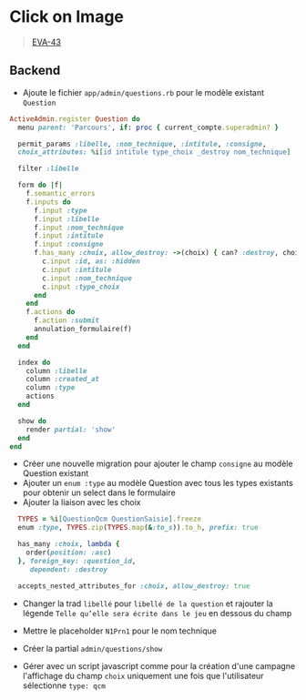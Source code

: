 <!-- 📄 Standard : https://www.notion.so/captive/Le-cadrage-technique-dbb611e45f114737a6b14745caa584e9?pvs=4 -->
# Click on Image

> [EVA-43](https://captive-team.atlassian.net/browse/EVA-168)

## Backend

- Ajoute le fichier `app/admin/questions.rb` pour le modèle existant `Question`

```ruby
ActiveAdmin.register Question do
  menu parent: 'Parcours', if: proc { current_compte.superadmin? }

  permit_params :libelle, :nom_technique, :intitule, :consigne,
  choix_attributes: %i[id intitule type_choix _destroy nom_technique]

  filter :libelle

  form do |f|
    f.semantic_errors
    f.inputs do
      f.input :type
      f.input :libelle
      f.input :nom_technique
      f.input :intitule
      f.input :consigne
      f.has_many :choix, allow_destroy: ->(choix) { can? :destroy, choix } do |c|
        c.input :id, as: :hidden
        c.input :intitule
        c.input :nom_technique
        c.input :type_choix
      end
    end
    f.actions do
      f.action :submit
      annulation_formulaire(f)
    end
  end

  index do
    column :libelle
    column :created_at
    column :type
    actions
  end

  show do
    render partial: 'show'
  end
end
```

- Créer une nouvelle migration pour ajouter le champ `consigne` au modèle Question existant
- Ajouter un `enum :type` au modèle Question avec tous les types existants pour obtenir un select dans le formulaire
- Ajouter la liaison avec les choix

```ruby
  TYPES = %i[QuestionQcm QuestionSaisie].freeze
  enum :type, TYPES.zip(TYPES.map(&:to_s)).to_h, prefix: true

  has_many :choix, lambda {
    order(position: :asc)
  }, foreign_key: :question_id,
     dependent: :destroy

  accepts_nested_attributes_for :choix, allow_destroy: true
```

- Changer la trad `libellé` pour `libellé de la question` et rajouter la légende `Telle qu’elle sera écrite dans le jeu` en dessous du champ
- Mettre le placeholder `N1Prn1` pour le nom technique
- Créer la partial `admin/questions/show`

- Gérer avec un script javascript comme pour la création d'une campagne l'affichage du champ `choix` uniquement une fois que l'utilisateur sélectionne `type: qcm`

